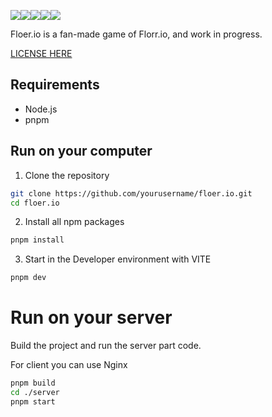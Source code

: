 <img src="https://img.shields.io/badge/TYPESCRIPT-white?style=for-the-badge&logo=typescript"><img src="https://img.shields.io/badge/HTML5-gray?style=for-the-badge&logo=html5"><img src="https://img.shields.io/badge/CSS3-blue?style=for-the-badge&logo=css3"><img src="https://img.shields.io/badge/VITE-yellow?style=for-the-badge&logo=vite"><img src="https://img.shields.io/badge/Nginx-green?style=for-the-badge&logo=nginx">

Floer.io is a fan-made game of Florr.io, and work in progress.

[LICENSE HERE](LICENSE)

## Requirements
- Node.js
- pnpm

## Run on your computer

1. Clone the repository
```bash
git clone https://github.com/yourusername/floer.io.git
cd floer.io
```

2. Install all npm packages
```bash
pnpm install
```

3. Start in the Developer environment with VITE
```bash
pnpm dev
```

# Run on your server

Build the project and run the server part code.

For client you can use Nginx
```bash
pnpm build
cd ./server
pnpm start
```